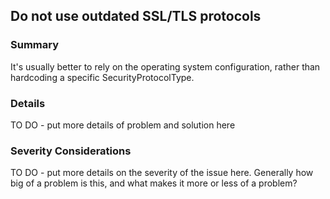 ## Do not use outdated SSL/TLS protocols

### Summary
It's usually better to rely on the operating system configuration, rather than hardcoding a specific SecurityProtocolType.

### Details
TO DO - put more details of problem and solution here

### Severity Considerations
TO DO - put more details on the severity of the issue here.  Generally how big of a problem is this, and what makes it more or less of a problem?

